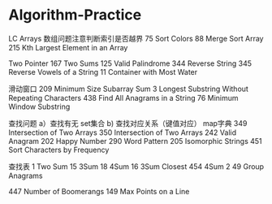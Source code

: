 # Algorithm-Practice
LC Arrays 数组问题注意判断索引是否越界
75 Sort Colors
88 Merge Sort Array
215 Kth Largest Element in an Array

Two Pointer
167 Two Sums
125 Valid Palindrome
344 Reverse String
345 Reverse Vowels of a String
11 Container with Most Water

滑动窗口
209 Minimum Size Subarray Sum
3 Longest Substring Without Repeating Characters
438 Find All Anagrams in a String
76 Minimum Window Substring

查找问题
a）查找有无 set集合
b) 查找对应关系（键值对应） map字典
349 Intersection of Two Arrays
350 Intersection of Two Arrays
242 Valid Anagram
202 Happy Number
290 Word Pattern
205 Isomorphic Strings
451 Sort Characters by Frequency

查找表
1 Two Sum
15 3Sum
18 4Sum
16 3Sum Closest
454 4Sum 2
49 Group Anagrams

447 Number of Boomerangs
149 Max Points on a Line


